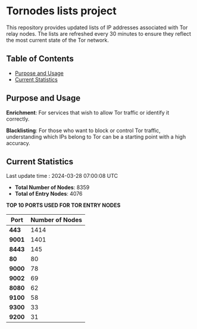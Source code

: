# Tornodes lists project

This repository provides updated lists of IP addresses associated with Tor relay nodes. The lists are refreshed every 30 minutes to ensure they reflect the most current state of the Tor network.

## Table of Contents

- [Purpose and Usage](#purpose-and-usage)
- [Current Statistics](#current-statistics)


## Purpose and Usage

**Enrichment**: For services that wish to allow Tor traffic or identify it correctly.

**Blacklisting**: For those who want to block or control Tor traffic, understanding which IPs belong to Tor can be a starting point with a high accuracy.

## Current Statistics

Last update time : 2024-03-28 07:00:08 UTC

- **Total Number of Nodes**: 8359
- **Total of Entry Nodes**: 4076

**TOP 10 PORTS USED FOR TOR ENTRY NODES**

| **Port** | **Number of Nodes** |
|------|-----------------|
| **443**   | 1414  |
| **9001**   | 1401  |
| **8443**   | 145  |
| **80**   | 80  |
| **9000**   | 78  |
| **9002**   | 69  |
| **8080**   | 62  |
| **9100**   | 58  |
| **9300**   | 33  |
| **9200**   | 31  |

